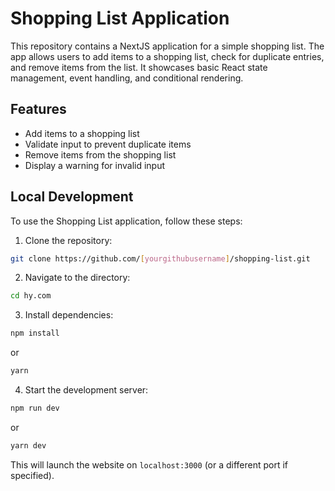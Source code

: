 # Shopping List Application

This repository contains a NextJS application for a simple shopping list. The app allows users to add items to a shopping list, check for duplicate entries, and remove items from the list. It showcases basic React state management, event handling, and conditional rendering.

## Features

-   Add items to a shopping list
-   Validate input to prevent duplicate items
-   Remove items from the shopping list
-   Display a warning for invalid input

## Local Development

To use the Shopping List application, follow these steps:

1. Clone the repository:

```bash
git clone https://github.com/[yourgithubusername]/shopping-list.git
```

2. Navigate to the directory:

```bash
cd hy.com
```

3. Install dependencies:

```bash
npm install
```

or

```bash
yarn
```

4. Start the development server:

```bash
npm run dev
```

or

```bash
yarn dev
```

This will launch the website on `localhost:3000` (or a different port if specified).
